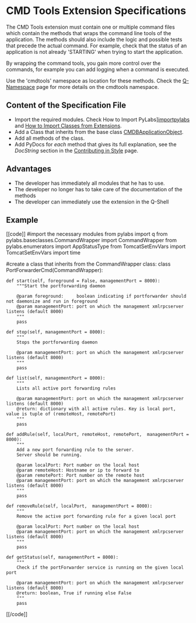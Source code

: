 [importpylabs]: /pylabsdoc/#/HowTo/ImportPyLabs
[importextension]: /pylabsdoc/#/HowTo/ImportExtensionClass
[baseclass]: /pylabsdoc/#/ExtendingPyLabs/BaseClasses
[contribute]: /pylabsdoc/#/PyLabs50/Contributing
[namespace]: /pylabsdoc/#/PyLabs50/NameSpaces


# CMD Tools Extension Specifications

The CMD Tools extension must contain one or multiple command files which contain the methods that wraps the command line tools of the application. 
The methods should also include the logic and possible tests that precede the actual command. For example, check that the status of an application is not already 'STARTING' when trying to start the application.

By wrapping the command tools, you gain more control over the commands, for example you can add logging when a command is executed. 

Use the 'cmdtools' namespace as location for these methods. Check the [Q-Namespace][namespace] page for more details on the cmdtools namespace.


## Content of the Specification File

* Import the required modules. Check How to Import PyLabs][importpylabs] and [How to Import Classes from Extensions][importextension].
* Add a Class that inherits from the base class [CMDBApplicationObject][baseclass].
* Add all methods of the class.
* Add PyDocs for *each* method that gives its full explanation, see the *DocString* section in the [Contributing in Style][contribute] page.


## Advantages

* The developer has immediately all modules that he has to use.
* The developer no longer has to take care of the documentation of the methods
* The developer can immediately use the extension in the Q-Shell


## Example

[[code]]
#import the necessary modules
from pylabs import q
from pylabs.baseclasses.CommandWrapper import CommandWrapper
from pylabs.enumerators import AppStatusType
from TomcatSetEnvVars import TomcatSetEnvVars
import time

#create a class that inherits from the CommandWrapper class:
class PortForwarderCmd(CommandWrapper):

    def start(self, foreground = False, managementPort = 8000):
        """Start the portforwarding daemon

        @param foreground:     boolean indicating if portforwarder should not daemonize and run in foreground
        @param managementPort: port on which the management xmlrpcserver listens (default 8000)
        """
        pass

    def stop(self, managementPort = 8000):
        """
        Stops the portforwarding daemon
        
        @param managementPort: port on which the management xmlrpcserver listens (default 8000)
        """
        pass

    def list(self, managementPort = 8000):
        """
        Lists all active port forwarding rules
        
        @param managementPort: port on which the management xmlrpcserver listens (default 8000)
        @return: dictionary with all active rules. Key is local port, value is tuple of (remoteHost, remotePort)
        """
        pass

    def addRule(self, localPort, remoteHost, remotePort,  managementPort = 8000):
        """
        Add a new port forwarding rule to the server.
        Server should be running.
        
        @param localPort: Port number on the local host
        @param remoteHost: Hostname or ip to forward to
        @param remotePort: Port number on the remote host
        @param managementPort: port on which the management xmlrpcserver listens (default 8000)
        """
        pass

    def removeRule(self, localPort,  managementPort = 8000):
        """
        Remove the active port forwarding rule for a given local port
        
        @param localPort: Port number on the local host
        @param managementPort: port on which the management xmlrpcserver listens (default 8000)
        """
        pass

    def getStatus(self, managementPort = 8000):
        """
        Check if the portForwarder service is running on the given local port
        
        @param managementPort: port on which the management xmlrpcserver listens (default 8000)
        @return: boolean, True if running else False
        """
        pass
[[/code]]